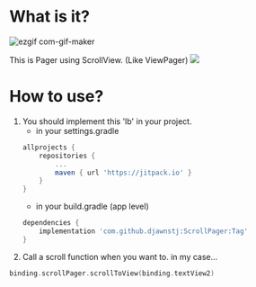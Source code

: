 
# What is it?

![ezgif com-gif-maker](https://user-images.githubusercontent.com/90193598/188314880-30bc546c-5b77-426c-88f1-8f4e105c93d3.gif)

This is Pager using ScrollView. (Like ViewPager)
[![](https://jitpack.io/v/djawnstj/ScrollPager.svg)](https://jitpack.io/#djawnstj/ScrollPager)

# How to use?
1. You should implement this 'lb' in your project.
   - in your settings.gradle
    ``` groovy
    allprojects {
        repositories {
            ...
            maven { url 'https://jitpack.io' }
        }
    }
    ```
   - in your build.gradle (app level)
    ``` groovy
    dependencies {
        implementation 'com.github.djawnstj:ScrollPager:Tag'
    }
    ```
2. Call a scroll function when you want to.
in my case...
``` kotlin
binding.scrollPager.scrollToView(binding.textView2)
```
